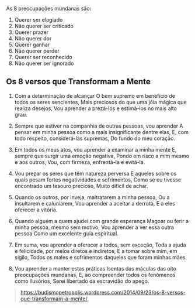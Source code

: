 As 8 preocupações mundanas são:

1. Querer ser elogiado
2. Não querer ser criticado
3. Querer prazer
4. Não querer dor
5. Querer ganhar
6. Não querer perder
7. Querer ser reconhecido
8. Não querer ser ignorado

## Os 8 versos que Transformam a Mente

1. Com a determinação de alcançar
O bem supremo em benefício de todos os seres sencientes,
Mais preciosos do que uma jóia mágica que realiza desejos,
Vou aprender a prezá-los e estimá-los no mais alto grau.

2. Sempre que estiver na companhia de outras pessoas, vou aprender
A pensar em minha pessoa como a mais insignificante dentre elas,
E, com todo respeito, considerá-las supremas,
Do fundo do meu coração.

3. Em todos os meus atos, vou aprender a examinar a minha mente
E, sempre que surgir uma emoção negativa,
Pondo em risco a mim mesmo e aos outros,
Vou, com firmeza, enfrentá-la e evitá-la.

4. Vou prezar os seres que têm natureza perversa
E aqueles sobre os quais pesam fortes negatividades e sofrimentos,
Como se eu tivesse encontrado um tesouro precioso,
Muito difícil de achar.

5. Quando os outros, por inveja, maltratarem a minha pessoa,
Ou a insultarem e caluniarem,
Vou aprender a aceitar a derrota,
E a eles oferecer a vitória.

6. Quando alguém a quem ajudei com grande esperança
Magoar ou ferir a minha pessoa, mesmo sem motivo,
Vou aprender a ver essa outra pessoa
Como um excelente guia espiritual.

7. Em suma, vou aprender a oferecer a todos, sem exceção,
Toda a ajuda e felicidade, por meios diretos e indiretos,
E a tomar sobre mim, em sigilo,
Todos os males e sofrimentos daqueles que foram minhas mães.

8. Vou aprender a manter estas práticas
Isentas das máculas das oito preocupações mundanas,
E, ao compreender todos os fenômenos como ilusórios,
Serei libertado da escravidão do apego.


> https://budismopetropolis.wordpress.com/2014/09/23/os-8-versos-que-transformam-a-mente/

